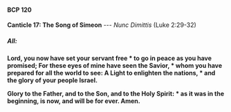 #### BCP 120
**Canticle 17: The Song of Simeon** --- _Nunc Dimittis_  (Luke 2:29-32)
##### **All:**
**Lord, you now have set your servant free \*
to go in peace as you have promised;
For these eyes of mine have seen the Savior, \*
whom you have prepared for all the world to see:
A Light to enlighten the nations, \*
and the glory of your people Israel.**

**Glory to the Father, and to the Son, and to the Holy Spirit: \*
as it was in the beginning, is now, and will be for ever. Amen.**
